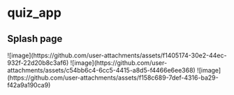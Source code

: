 # quiz_app
<h2>Splash page</h2>
![image](https://github.com/user-attachments/assets/f1405174-30e2-44ec-932f-22d20b8c3af6)
![image](https://github.com/user-attachments/assets/c54bb6c4-6cc5-4415-a8d5-f4466e6ee368)
![image](https://github.com/user-attachments/assets/f158c689-7def-4316-ba29-f42a9a190ca9)


